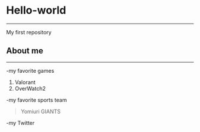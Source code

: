 # Hello-world
---
My first repository

## About me
---
-my favorite games
1. Valorant
2. OverWatch2

-my favorite sports team
> Yomiuri GIANTS

-my Twitter
